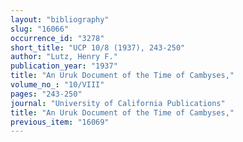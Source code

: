 ```yaml
---
layout: "bibliography"
slug: "16066"
occurrence_id: "3278"
short_title: "UCP 10/8 (1937), 243-250"
author: "Lutz, Henry F."
publication_year: "1937"
title: "An Uruk Document of the Time of Cambyses,"
volume_no_: "10/VIII"
pages: "243-250"
journal: "University of California Publications"
title: "An Uruk Document of the Time of Cambyses,"
previous_item: "16069"
---
```

